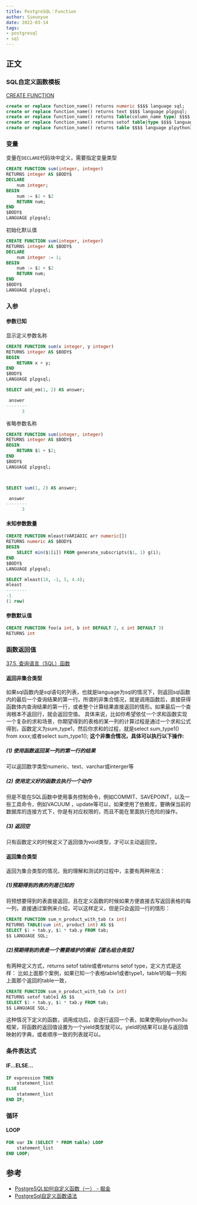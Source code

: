 ```yaml
--- 
title: PostgreSQL：Function
author: Sieunyue
date: 2022-03-14
tags: 
- postgresql
- sql
--- 
```


## 正文
### SQL自定义函数模板
[CREATE FUNCTION](http://postgres.cn/docs/12/sql-createfunction.html)
```sql
create or replace function_name() returns numeric $$$$ language sql;
create or replace function_name() returns text $$$$ language plpgsql;
create or replace function_name() returns Table(column_name type) $$$$ language sql;
create or replace function_name() returns setof table|type $$$$ language sql;
create or replace function_name() returns table $$$$ language plpython3u
```

### 变量
变量在`DECLARE`代码块中定义，需要指定变量类型
```sql
CREATE FUNCTION sum(integer, integer)
RETURNS integer AS $BODY$
DECLARE
	num integer;
BEGIN
	num := $1 + $2
	RETURN num;
END
$BODY$
LANGUAGE plpgsql;
```
初始化默认值
```sql
CREATE FUNCTION sum(integer, integer)
RETURNS integer AS $BODY$
DECLARE
	num integer := 1;
BEGIN
	num := $1 + $2
	RETURN num;
END
$BODY$
LANGUAGE plpgsql;
```


### 入参
#### 参数已知
显示定义参数名称
```sql
CREATE FUNCTION sum(x integer, y integer)
RETURNS integer AS $BODY$
BEGIN
	RETURN x + y;
END
$BODY$
LANGUAGE plpgsql;

SELECT add_em(1, 2) AS answer;

 answer
--------
      3
```
省略参数名称
```sql
CREATE FUNCTION sum(integer, integer)
RETURNS integer AS $BODY$
BEGIN
	RETURN $1 + $2;
END
$BODY$
LANGUAGE plpgsql;



SELECT sum(1, 2) AS answer;

 answer
--------
      3

```
#### 未知参数数量
```sql
CREATE FUNCTION mleast(VARIADIC arr numeric[]) 
RETURNS numeric AS $BODY$
BEGIN
	SELECT min($1[i]) FROM generate_subscripts($1, 1) g(i);
END
$BODY$ 
LANGUAGE plpgsql;

SELECT mleast(10, -1, 5, 4.4);
mleast 
--------
-1
(1 row)
```
#### 参数默认值
```sql
CREATE FUNCTION foo(a int, b int DEFAULT 2, c int DEFAULT 3)
RETURNS int
```


### 函数返回值
[37.5. 查询语言（SQL）函数](http://www.postgres.cn/docs/12/xfunc-sql.html#XFUNC-SQL-FUNCTIONS-RETURNING-TABLE)
#### 返回非集合类型
如果sql函数内是sql语句的列表，也就是language为sql的情况下，则返回sql函数内的最后一个查询结果的第一行。所谓的非集合情况，就是调用函数后，直接获得函数体内查询结果的第一行，或者整个计算结果直接返回的情形。如果最后一个查询根本不返回行，就会返回空值。
具体来说，比如你希望依仗一个求和函数实现一个复杂的求和场景，你期望得到的表格的某一列的计算过程是通过一个求和公式得到，函数定义为sum_type1，然后你求和的过程，就是select sum_type1() from xxxx;或者select sum_type1();
**这个非集合情况，具体可以执行以下操作:**
##### (1) 使用函数返回某一列的第一行的结果
可以返回数字类型numeric、text、varchar或interger等
##### (2) 使用定义好的函数去执行一个动作
但是不能在SQL函数中使用事务控制命令，例如COMMIT、SAVEPOINT，以及一些工具命令，例如VACUUM ，update等可以，如果使用了依赖库，要确保当前的数据库的连接方式下，你是有对应权限的，而且不能在里面执行危险的操作。
##### (3) 返回空
只有函数定义的时候定义了返回值为void类型，才可以主动返回空。

#### 返回集合类型
返回为集合类型的情况，我的理解和测试的过程中，主要有两种用法：
##### (1)预期得到的表的列是已知的
将预想要得到的表直接返回，且在定义函数的时候如果方便直接去写返回表格的每一列，直接通过案例来介绍，可以这样定义，但是只会返回一行的情形：
```sql
CREATE FUNCTION sum_n_product_with_tab (x int)
RETURNS TABLE(sum int, product int) AS $$
SELECT $1 + tab.y, $1 * tab.y FROM tab;
$$ LANGUAGE SQL;
```
##### (2)预期得到的表是一个需要维护的模板【匿名组合类型】
有两种定义方式，returns setof table或者returns setof type，定义方式是这样：
比如上面那个案例，如果已知一个表格table1或者type1，table1的每一列和上面那个返回的table一致，
```sql
CREATE FUNCTION sum_n_product_with_tab (x int)
RETURNS setof table1 AS $$
SELECT $1 + tab.y, $1 * tab.y FROM tab;
$$ LANGUAGE SQL;
```
这种情况下定义的函数，调用成功后，会逐行返回一个表，如果使用plpython3u框架，将函数的返回值设置为一个yield类型就可以。yield的结果可以是与返回值映射的字典，或者顺序一致的列表就可以。
### 
### 条件表达式
#### IF...ELSE...
```sql
IF expression THEN
	statement_list
ELSE
	statement_list
END IF;
```
### 
### 循环
#### LOOP
```sql
FOR var IN (SELECT * FROM table) LOOP
	statement_list
END LOOP;
```
## 
## 参考

- [PostgreSQL如何自定义函数（一） - 掘金](https://juejin.cn/post/7086066795198545934)
- [PostgreSql自定义函数语法](https://zhuanlan.zhihu.com/p/602918014)

